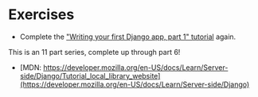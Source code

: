 # Exercises

* Complete the ["Writing your first Django app, part 1" tutorial](https://docs.djangoproject.com/en/4.2/intro/tutorial01/) again.

This is an 11 part series, complete up through part 6!

* [MDN: https://developer.mozilla.org/en-US/docs/Learn/Server-side/Django/Tutorial_local_library_website](https://developer.mozilla.org/en-US/docs/Learn/Server-side/Django)